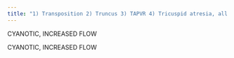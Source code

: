 ```yaml
---
title: "1) Transposition 2) Truncus 3) TAPVR 4) Tricuspid atresia, all w/ PA concave except TAPVR"
---
```

CYANOTIC, 
INCREASED FLOW

CYANOTIC, INCREASED FLOW

